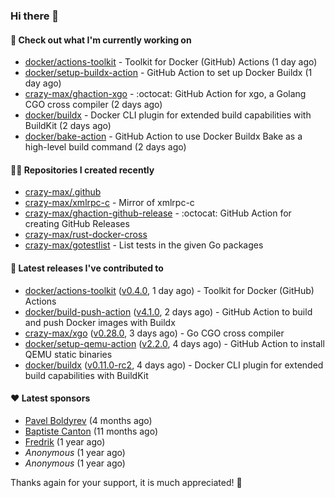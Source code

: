 ### Hi there 👋

#### 👷 Check out what I'm currently working on

- [docker/actions-toolkit](https://github.com/docker/actions-toolkit) - Toolkit for Docker (GitHub) Actions (1 day ago)
- [docker/setup-buildx-action](https://github.com/docker/setup-buildx-action) - GitHub Action to set up Docker Buildx (1 day ago)
- [crazy-max/ghaction-xgo](https://github.com/crazy-max/ghaction-xgo) - :octocat: GitHub Action for xgo, a Golang CGO cross compiler (2 days ago)
- [docker/buildx](https://github.com/docker/buildx) - Docker CLI plugin for extended build capabilities with BuildKit (2 days ago)
- [docker/bake-action](https://github.com/docker/bake-action) - GitHub Action to use Docker Buildx Bake as a high-level build command (2 days ago)

#### 👨‍💻 Repositories I created recently

- [crazy-max/.github](https://github.com/crazy-max/.github)
- [crazy-max/xmlrpc-c](https://github.com/crazy-max/xmlrpc-c) - Mirror of xmlrpc-c
- [crazy-max/ghaction-github-release](https://github.com/crazy-max/ghaction-github-release) - :octocat: GitHub Action for creating GitHub Releases
- [crazy-max/rust-docker-cross](https://github.com/crazy-max/rust-docker-cross)
- [crazy-max/gotestlist](https://github.com/crazy-max/gotestlist) - List tests in the given Go packages

#### 🚀 Latest releases I've contributed to

- [docker/actions-toolkit](https://github.com/docker/actions-toolkit) ([v0.4.0](https://github.com/docker/actions-toolkit/releases/tag/v0.4.0), 1 day ago) - Toolkit for Docker (GitHub) Actions
- [docker/build-push-action](https://github.com/docker/build-push-action) ([v4.1.0](https://github.com/docker/build-push-action/releases/tag/v4.1.0), 2 days ago) - GitHub Action to build and push Docker images with Buildx
- [crazy-max/xgo](https://github.com/crazy-max/xgo) ([v0.28.0](https://github.com/crazy-max/xgo/releases/tag/v0.28.0), 3 days ago) - Go CGO cross compiler
- [docker/setup-qemu-action](https://github.com/docker/setup-qemu-action) ([v2.2.0](https://github.com/docker/setup-qemu-action/releases/tag/v2.2.0), 4 days ago) - GitHub Action to install QEMU static binaries
- [docker/buildx](https://github.com/docker/buildx) ([v0.11.0-rc2](https://github.com/docker/buildx/releases/tag/v0.11.0-rc2), 4 days ago) - Docker CLI plugin for extended build capabilities with BuildKit

#### ❤️ Latest sponsors
- [Pavel Boldyrev](https://github.com/bpg) (4 months ago)
- [Baptiste Canton](https://github.com/batmac) (11 months ago)
- [Fredrik](https://github.com/fredrikscode) (1 year ago)
- _Anonymous_ (1 year ago)
- _Anonymous_ (1 year ago)

Thanks again for your support, it is much appreciated! 🙏
